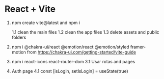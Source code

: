 # React + Vite

1. npm create vite@latest and npm i

    1.1 clean the  main files 
    1.2 clean the app files
    1.3 delete assets and public folders
2. npm i @chakra-ui/react @emotion/react @emotion/styled framer-motion from https://chakra-ui.com/getting-started/vite-guide

3. npm i react-icons react-router-dom
    3.1 Usar rotas and pages

4. Auth page
    4.1 const [isLogin, setIsLogin] = useState(true)